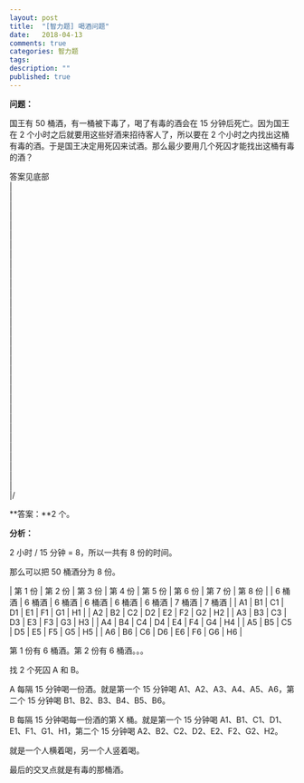 ```yaml
---
layout: post
title:  "[智力题] 喝酒问题"
date:   2018-04-13
comments: true
categories: 智力题
tags: 
description: ""
published: true
---
```


**问题：**

国王有 50 桶酒，有一桶被下毒了，喝了有毒的酒会在 15 分钟后死亡。因为国王在 2 个小时之后就要用这些好酒来招待客人了，所以要在 2 个小时之内找出这桶有毒的酒。于是国王决定用死囚来试酒。那么最少要用几个死囚才能找出这桶有毒的酒？

答案见底部 <br />
| <br />
| <br />
| <br />
| <br />
| <br />
| <br />
| <br />
| <br />
| <br />
| <br />
| <br />
| <br />
| <br />
| <br />
| <br />
| <br />
| <br />
| <br />
| <br />
| <br />
| <br />
| <br />
| <br />
| <br />
| <br />
| <br />
| <br />
| <br />
| <br />
| <br />
| <br />
| <br />
|/ <br />

**答案：**2 个。

**分析：**

2 小时 / 15 分钟 = 8，所以一共有 8 份的时间。

那么可以把 50 桶酒分为 8 份。

| 第 1 份 | 第 2 份 | 第 3 份 | 第 4 份 | 第 5 份 | 第 6 份 | 第 7 份 | 第 8 份 |
| 6 桶酒 | 6 桶酒 | 6 桶酒 | 6 桶酒 | 6 桶酒 | 6 桶酒 | 7 桶酒 | 7 桶酒 |
| A1 | B1 | C1 | D1 | E1 | F1 | G1 | H1 |
| A2 | B2 | C2 | D2 | E2 | F2 | G2 | H2 |
| A3 | B3 | C3 | D3 | E3 | F3 | G3 | H3 |
| A4 | B4 | C4 | D4 | E4 | F4 | G4 | H4 |
| A5 | B5 | C5 | D5 | E5 | F5 | G5 | H5 |
| A6 | B6 | C6 | D6 | E6 | F6 | G6 | H6 |

第 1 份有 6 桶酒。第 2 份有 6 桶酒。。。

找 2 个死囚 A 和 B。

A 每隔 15 分钟喝一份酒。就是第一个 15 分钟喝 A1、A2、A3、A4、A5、A6，第二个 15 分钟喝 B1、B2、B3、B4、B5、B6。

B 每隔 15 分钟喝每一份酒的第 X 桶。就是第一个 15 分钟喝 A1、B1、C1、D1、E1、F1、G1、H1，第二个 15 分钟喝 A2、B2、C2、D2、E2、F2、G2、H2。

就是一个人横着喝，另一个人竖着喝。

最后的交叉点就是有毒的那桶酒。
